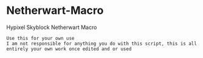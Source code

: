 # Netherwart-Macro
Hypixel Skyblock Netherwart Macro

	Use this for your own use
	I am not responsible for anything you do with this script, this is all entirely your own work once edited and or used
